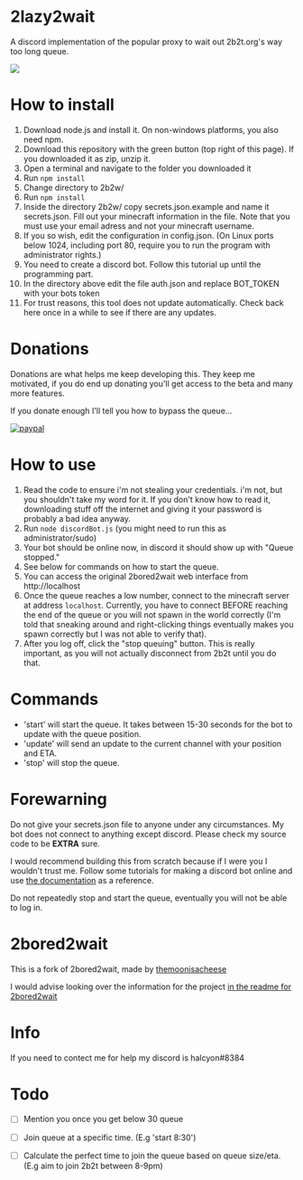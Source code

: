 # 2lazy2wait
A discord implementation of the popular proxy to wait out 2b2t.org's way too long queue.

![](https://i.imgur.com/65dvy5o.jpg) 

# How to install
1. Download node.js and install it. On non-windows platforms, you also need npm.
2. Download this repository with the green button (top right of this page). If you downloaded it as zip, unzip it.
3. Open a terminal and navigate to the folder you downloaded it
4. Run `npm install`
5. Change directory to 2b2w/
6. Run `npm install`
7. Inside the directory 2b2w/ copy secrets.json.example and name it secrets.json. Fill out your minecraft information in the file. Note that you must use your email adress and not your minecraft username.
8. If you so wish, edit the configuration in config.json. (On Linux ports below 1024, including port 80, require you to run the program with administrator rights.)
9. You need to create a discord bot. Follow this tutorial up until the programming part.
10. In the directory above edit the file auth.json and replace BOT_TOKEN with your bots token
11. For trust reasons, this tool does not update automatically. Check back here once in a while to see if there are any updates.

# Donations

Donations are what helps me keep developing this. They keep me motivated, if you do end up donating you'll get access to the beta and many more features.

If you donate enough I'll tell you how to bypass the queue...

[![paypal](https://www.paypalobjects.com/en_US/i/btn/btn_donateCC_LG.gif)](https://www.paypal.me/sjedi2lazy)

# How to use
1. Read the code to ensure i'm not stealing your credentials. i'm not, but you shouldn't take my word for it. If you don't know how to read it, downloading stuff off the internet and giving it your password is probably a bad idea anyway.
2. Run `node discordBot.js` (you might need to run this as administrator/sudo)
3. Your bot should be online now, in discord it should show up with "Queue stopped."
4. See below for commands on how to start the queue.
5. You can access the original 2bored2wait web interface from http://localhost
6. Once the queue reaches a low number, connect to the minecraft server at address `localhost`. Currently, you have to connect BEFORE reaching the end of the queue or you will not spawn in the world correctly (I'm told that sneaking around and right-clicking things eventually makes you spawn correctly but I was not able to verify that).
7. After you log off, click the "stop queuing" button. This is really important, as you will not actually disconnect from 2b2t until you do that.

# Commands
- 'start' will start the queue. It takes between 15-30 seconds for the bot to update with the queue position.
- 'update' will send an update to the current channel with your position and ETA.
- 'stop' will stop the queue.

# Forewarning
Do not give your secrets.json file to anyone under any circumstances.
My bot does not connect to anything except discord. Please check my source
code to be **EXTRA** sure.

I would recommend building this from scratch because if I were you I wouldn't trust me. Follow some tutorials for making a discord bot online and use [the documentation](https://github.com/themoonisacheese/2bored2wait/blob/master/API%20documentation.md) as a reference.

Do not repeatedly stop and start the queue, eventually you will not be able to log in.

# 2bored2wait
This is a fork of 2bored2wait, made by [themoonisacheese](https://github.com/themoonisacheese)

I would advise looking over the information for the project [in the readme for 2bored2wait](https://github.com/themoonisacheese/2bored2wait/blob/master/README.md)

# Info
If you need to contect me for help my discord is 
halcyon#8384

# Todo
- [ ] Mention you once you get below 30 queue

- [ ] Join queue at a specific time. (E.g 'start 8:30')

- [ ] Calculate the perfect time to join the queue based on queue size/eta. (E.g aim to join 2b2t between 8-9pm)
